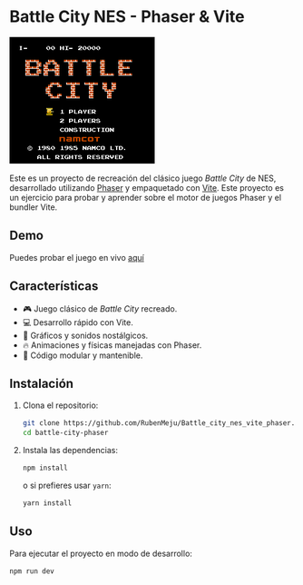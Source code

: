 # Battle City NES - Phaser & Vite

![Battle City Screenshot](./public/assets/startgame.png)

Este es un proyecto de recreación del clásico juego _Battle City_ de NES, desarrollado utilizando [Phaser](https://phaser.io/) y empaquetado con [Vite](https://vitejs.dev/). Este proyecto es un ejercicio para probar y aprender sobre el motor de juegos Phaser y el bundler Vite.

## Demo

Puedes probar el juego en vivo [aquí](https://battle-city-nes-phaser.vercel.app/)

## Características

- 🎮 Juego clásico de _Battle City_ recreado.
- 💻 Desarrollo rápido con Vite.
- 🎨 Gráficos y sonidos nostálgicos.
- 🔥 Animaciones y físicas manejadas con Phaser.
- 🚀 Código modular y mantenible.

## Instalación

1. Clona el repositorio:

   ```bash
   git clone https://github.com/RubenMeju/Battle_city_nes_vite_phaser.git
   cd battle-city-phaser
   ```

2. Instala las dependencias:

   ```bash
   npm install
   ```

   o si prefieres usar `yarn`:

   ```bash
   yarn install
   ```

## Uso

Para ejecutar el proyecto en modo de desarrollo:

```bash
npm run dev
```
